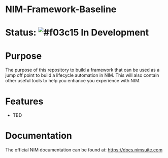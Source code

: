 # NIM-Framework-Baseline

# Status: ![#f03c15](https://placehold.co/15x15/f03c15/f03c15.png) In Development

# Purpose
The purpose of this repository to build a framework that can be used as a jump off point to build a lifecycle automation in NIM. This will also contain other useful tools to help you enhance you experience with NIM.

# Features 
- TBD



# Documentation
The official NIM documentation can be found at: https://docs.nimsuite.com
